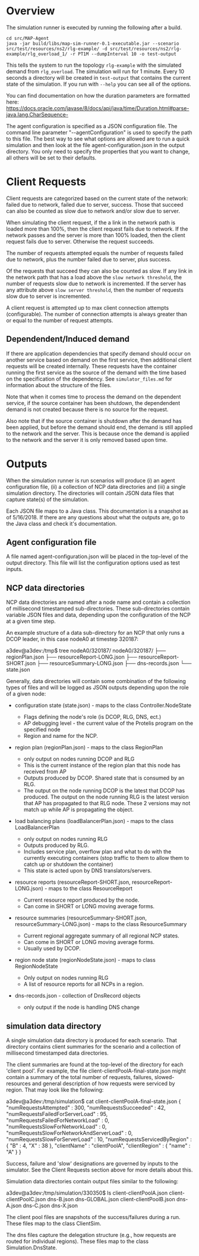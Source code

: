 Overview
======

The simulation runner is executed by running the following after a build.

    cd src/MAP-Agent
    java -jar build/libs/map-sim-runner-0.1-executable.jar --scenario src/test/resources/ns2/rlg-example/ -d src/test/resources/ns2/rlg-example/rlg_overload_1/ -r PT1M --dumpInterval 10 -o test-output
    
This tells the system to run the topology `rlg-example` with the simulated
demand from `rlg_overload`. The simulation will run for 1 minute. Every 10
seconds a directory will be created in `test-output` that contains the
current state of the simulation.  If you run with `--help` you can see all of the options.

You can find documentation on how the duration parameters are formatted
here:
https://docs.oracle.com/javase/8/docs/api/java/time/Duration.html#parse-java.lang.CharSequence-

The agent configuration is specified as a JSON configuration file. The
command line parameter "--agentConfiguration" is used to specify the path
to this file.  The best way to see what options are allowed are to run a
quick simulation and then look at the file agent-configuration.json in the
output directory.  You only need to specify the properties that you want to
change, all others will be set to their defaults.


Client Requests
===========

Client requests are categorized based on the current state of the network:
failed due to network, failed due to server, success.  Those that succeed
can also be counted as slow due to network and/or slow due to server.

When simulating the client request, if the a link in the network path is
loaded more than 100%, then the client request fails due to network.  If the
network passes and the server is more than 100% loaded, then the client
request fails due to server.  Otherwise the request succeeds.

The number of requests attempted equals the number of requests failed due
to network, plus the number failed due to server, plus success.

Of the requests that succeed they can also be counted as slow. If any link
in the network path that has a load above
the `slow network threshold`, the number of requests slow due to
network is incremented.  If the server has any attribute above
`slow server threshold`, then the number of requests slow due to
server is incremented.

A client request is attempted up to max client connection attempts
 (configurable).  The number of connection attempts is always greater than
 or equal to the number of request attempts.


Dependendent/Induced demand
----------------------------

If there are application dependencies that specify demand should occur on another service based on demand on the first service, then additional client requests will be created internally.
These requests have the container running the first service as the source of the demand with the time based on the specification of the dependency. See `simulator_files.md` for information about the structure of the files.

Note that when it comes time to process the demand on the dependent service, if the source container has been shutdown, the dependendent demand is not created because there is no source for the request.

Also note that if the source container is shutdown after the demand has been applied, but before the demand should end, the demand is still applied to the network and the server. 
This is because once the demand is applied to the network and the server it is only removed based upon time.

Outputs
======

When the simulation runner is run scenarios will produce (i) an agent
configuration file, (ii) a collection of NCP data directories and (iii) a
single simulation directory. The directories will contain JSON data files
that capture state(s) of the simulation.

Each JSON file maps to a Java class. This documentation is a snapshot as of
5/16/2018. If there are any questions about what the outputs are, go to the
Java class and check it's documentation.

Agent configuration file
------------------------

A file named agent-configuration.json will be placed in the top-level of the
output directory. This file will list the configuration options used as test
inputs.

NCP data directories
--------------------

NCP data directories are named after a node name and contain a collection of
millisecond timestamped sub-directories. These sub-directories contain variable
JSON files and data, depending upon the configuration of the NCP at a given time
step.

An example structure of a data sub-directory for an NCP that only runs a DCOP
leader, in this case nodeA0 at timestep 320187:

a3dev@a3dev:/tmp$ tree nodeA0/320187/
nodeA0/320187/
├── regionPlan.json
├── resourceReport-LONG.json
├── resourceReport-SHORT.json
├── resourceSummary-LONG.json
├── dns-records.json
└── state.json

Generally, data directories will contain some combination of the following types
of files and will be logged as JSON outputs depending upon the role of a given
node:

* configuration state (state.json) - maps to the class Controller.NodeState
  * Flags defining the node's role (is DCOP, RLG, DNS, ect.)
  * AP debugging level - the current value of the Protelis program on the
    specified node
  * Region and name for the NCP.
  
* region plan (regionPlan.json) - maps to the class RegionPlan
  * only output on nodes running DCOP and RLG
  * This is the current instance of the region plan that this node has
    received from AP
  * Outputs produced by DCOP. Shared state that is consumed by an RLG.
  * The output on the node running DCOP is the latest that DCOP has
    produced. The output on the node running RLG is the latest version that
    AP has propagated to that RLG node. These 2 versions may not match up
    while AP is propagating the object.
  
* load balancing plans (loadBalancerPlan.json) - maps to the class LoadBalancerPlan
  * only output on nodes running RLG
  * Outputs produced by RLG.
  * Includes service plan, overflow plan and what to do with the currently
    executing containers (stop traffic to them to allow them to catch up or
    shutdown the container)
  * This state is acted upon by DNS translators/servers.
  
* resource reports (resourceReport-SHORT.json, resourceReport-LONG.json) -
  maps to the class ResourceReport
  * Current resource report produced by the node.
  * Can come in SHORT or LONG moving average forms. 
  
* resource summaries (resourceSummary-SHORT.json,
  resourceSummary-LONG.json) - maps to the class ResourceSummary
  * Current regional aggregate summary of all regional NCP states.
  * Can come in SHORT or LONG moving average forms. 
  * Usually used by DCOP.
  
* region node state (regionNodeState.json) - maps to class RegionNodeState
  * Only output on nodes running RLG
  * A list of resource reports for all NCPs in a region.

* dns-records.json - collection of DnsRecord objects
  * only output if the node is handling DNS change
  
simulation data directory
-------------------------

A single simulation data directory is produced for each scenario. That directory
contains client summaries for the scenario and a collection of millisecond
timestamped data directories.

The client summaries are found at the top-level of the directory for each
'client pool'. For example, the file client-clientPoolA-final-state.json might
contain a summary of the total number of requests, failures, slowed-resources
and general description of how requests were serviced by region. That may look
like the following:

a3dev@a3dev:/tmp/simulation$ cat client-clientPoolA-final-state.json 
{
  "numRequestsAttempted" : 300,
  "numRequestsSucceeded" : 42,
  "numRequestsFailedForServerLoad" : 95,
  "numRequestsFailedForNetworkLoad" : 0,
  "numRequestsSlowForNetworkLoad" : 0,
  "numRequestsSlowForNetworkAndServerLoad" : 0,
  "numRequestsSlowForServerLoad" : 10,
  "numRequestsServicedByRegion" : {
    "B" : 4,
    "X" : 38
  },
  "clientName" : "clientPoolA",
  "clientRegion" : {
    "name" : "A"
  }
}

Success, failure and 'slow' designations are governed by inputs to the
simulator. See the Client Requests section above for more details about this.

Simulation data directories contain output files similar to the following:

a3dev@a3dev:/tmp/simulation/330350$ ls
client-clientPoolA.json  client-clientPoolC.json  dns-B.json  dns-GLOBAL.json
client-clientPoolB.json  dns-A.json               dns-C.json  dns-X.json

The client pool files are snapshots of the success/failures during a run.
These files map to the class ClientSim.

The dns files capture the delegation structure (e.g., how requests are
routed for individual regions). These files map to the class
Simulation.DnsState.




